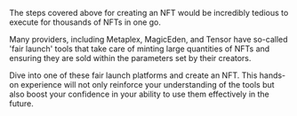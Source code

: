 The steps covered above for creating an NFT would be incredibly tedious to execute for thousands of NFTs in one go.

Many providers, including Metaplex, MagicEden, and Tensor have so-called 'fair launch' tools that take care of minting large quantities of NFTs and ensuring they are sold within the parameters set by their creators.

Dive into one of these fair launch platforms and create an NFT. This hands-on experience will not only reinforce your understanding of the tools but also boost your confidence in your ability to use them effectively in the future.
